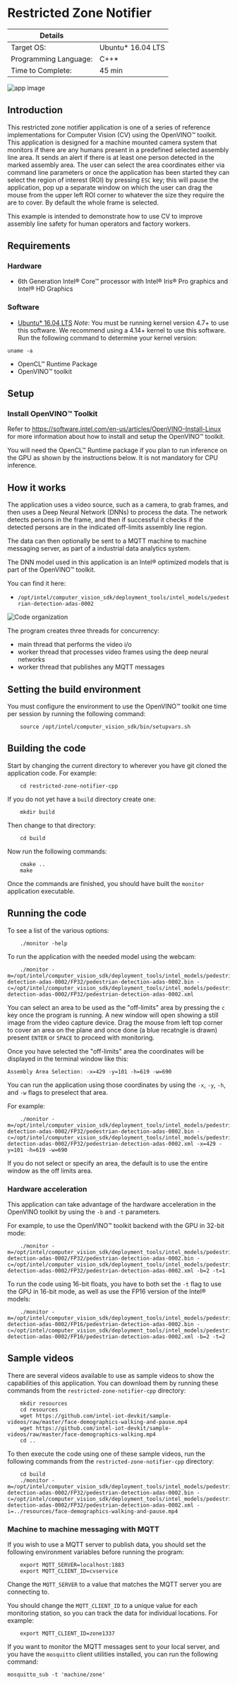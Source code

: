 # Restricted Zone Notifier

| Details            |              |
|-----------------------|---------------|
| Target OS:            |  Ubuntu\* 16.04 LTS   |
| Programming Language: |  C++\* |
| Time to Complete:    |  45 min     |

![app image](./images/restricted-zone-notifier.png)

## Introduction

This restricted zone notifier application is one of a series of reference implementations for Computer Vision (CV) using the OpenVINO™ toolkit. This application is designed for a machine mounted camera system that monitors if there are any humans present in a predefined selected assembly line area. It sends an alert if there is at least one person detected in the marked assembly area. The user can select the area coordinates either via command line parameters or once the application has been started they can select the region of interest (ROI) by pressing `ESC` key; this will pause the application, pop up a separate window on which the user can drag the mouse from the upper left ROI corner to whatever the size they require the are to cover. By default the whole frame is selected.

This example is intended to demonstrate how to use CV to improve assembly line safety for human operators and factory workers.

## Requirements

### Hardware
* 6th Generation Intel® Core™ processor with Intel® Iris® Pro graphics and Intel® HD Graphics

### Software
* [Ubuntu\* 16.04 LTS](http://releases.ubuntu.com/16.04/)
*Note*: You must be running kernel version 4.7+ to use this software. We recommend using a 4.14+ kernel to use this software. Run the following command to determine your kernel version:
```
uname -a
```
* OpenCL™ Runtime Package
* OpenVINO™ toolkit

## Setup

### Install OpenVINO™ Toolkit
Refer to https://software.intel.com/en-us/articles/OpenVINO-Install-Linux for more information about how to install and setup the OpenVINO™ toolkit.

You will need the OpenCL™ Runtime package if you plan to run inference on the GPU as shown by the
instructions below. It is not mandatory for CPU inference.

## How it works

The application uses a video source, such as a camera, to grab frames, and then uses a Deep Neural Network (DNNs) to process the data. The network detects persons in the frame, and then if successful it checks if the detected persons are in the indicated off-limits assembly line region.

The data can then optionally be sent to a MQTT machine to machine messaging server, as part of a industrial data analytics system.

The DNN model used in this application is an Intel® optimized models that is part of the OpenVINO™ toolkit.

You can find it here:

- `/opt/intel/computer_vision_sdk/deployment_tools/intel_models/pedestrian-detection-adas-0002`

![Code organization](./images/arch3.png)

The program creates three threads for concurrency:

- main thread that performs the video i/o
- worker thread that processes video frames using the deep neural networks
- worker thread that publishes any MQTT messages

## Setting the build environment

You must configure the environment to use the OpenVINO™ toolkit one time per session by running the following command:
```
    source /opt/intel/computer_vision_sdk/bin/setupvars.sh
```

## Building the code

Start by changing the current directory to wherever you have git cloned the application code. For example:
```
    cd restricted-zone-notifier-cpp
```

If you do not yet have a `build` directory create one:
```
    mkdir build
```

Then change to that directory:
```
    cd build
```

Now run the following commands:
```
    cmake ..
    make
```

Once the commands are finished, you should have built the `monitor` application executable.

## Running the code

To see a list of the various options:
```
    ./monitor -help
```

To run the application with the needed model using the webcam:
```
    ./monitor -m=/opt/intel/computer_vision_sdk/deployment_tools/intel_models/pedestrian-detection-adas-0002/FP32/pedestrian-detection-adas-0002.bin -c=/opt/intel/computer_vision_sdk/deployment_tools/intel_models/pedestrian-detection-adas-0002/FP32/pedestrian-detection-adas-0002.xml
```

You can select an area to be used as the "off-limits" area by pressing the `c` key once the program is running. A new window will open showing a still image from the video capture device. Drag the mouse from left top corner to cover an area on the plane and once done (a blue recatngle is drawn) present `ENTER` or `SPACE` to proceed with monitoring.

Once you have selected the "off-limits" area the coordinates will be displayed in the terminal window like this:
```
Assembly Area Selection: -x=429 -y=101 -h=619 -w=690
```

You can run the application using those coordinates by using the `-x`, `-y`, `-h`, and `-w` flags to preselect that area.

For example:
```
    ./monitor -m=/opt/intel/computer_vision_sdk/deployment_tools/intel_models/pedestrian-detection-adas-0002/FP32/pedestrian-detection-adas-0002.bin -c=/opt/intel/computer_vision_sdk/deployment_tools/intel_models/pedestrian-detection-adas-0002/FP32/pedestrian-detection-adas-0002.xml -x=429 -y=101 -h=619 -w=690
```

If you do not select or specify an area, the default is to use the entire window as the off limits area.

### Hardware acceleration

This application can take advantage of the hardware acceleration in the OpenVINO toolkit by using the `-b` and `-t` parameters.

For example, to use the OpenVINO™ toolkit backend with the GPU in 32-bit mode:
```
    ./monitor -m=/opt/intel/computer_vision_sdk/deployment_tools/intel_models/pedestrian-detection-adas-0002/FP32/pedestrian-detection-adas-0002.bin -c=/opt/intel/computer_vision_sdk/deployment_tools/intel_models/pedestrian-detection-adas-0002/FP32/pedestrian-detection-adas-0002.xml -b=2 -t=1
```

To run the code using 16-bit floats, you have to both set the `-t` flag to use the GPU in 16-bit mode, as well as use the FP16 version of the Intel® models:
```
    ./monitor -m=/opt/intel/computer_vision_sdk/deployment_tools/intel_models/pedestrian-detection-adas-0002/FP16/pedestrian-detection-adas-0002.bin -c=/opt/intel/computer_vision_sdk/deployment_tools/intel_models/pedestrian-detection-adas-0002/FP16/pedestrian-detection-adas-0002.xml -b=2 -t=2
```

## Sample videos

There are several videos available to use as sample videos to show the capabilities of this application. You can download them by running these commands from the `restricted-zone-notifier-cpp` directory:
```
    mkdir resources
    cd resources
    wget https://github.com/intel-iot-devkit/sample-videos/raw/master/face-demographics-walking-and-pause.mp4
    wget https://github.com/intel-iot-devkit/sample-videos/raw/master/face-demographics-walking.mp4
    cd ..
```

To then execute the code using one of these sample videos, run the following commands from the `restricted-zone-notifier-cpp` directory:
```
    cd build
    ./monitor -m=/opt/intel/computer_vision_sdk/deployment_tools/intel_models/pedestrian-detection-adas-0002/FP32/pedestrian-detection-adas-0002.bin -c=/opt/intel/computer_vision_sdk/deployment_tools/intel_models/pedestrian-detection-adas-0002/FP32/pedestrian-detection-adas-0002.xml -i=../resources/face-demographics-walking-and-pause.mp4
```

### Machine to machine messaging with MQTT

If you wish to use a MQTT server to publish data, you should set the following environment variables before running the program:
```
    export MQTT_SERVER=localhost:1883
    export MQTT_CLIENT_ID=cvservice
```

Change the `MQTT_SERVER` to a value that matches the MQTT server you are connecting to.

You should change the `MQTT_CLIENT_ID` to a unique value for each monitoring station, so you can track the data for individual locations. For example:
```
    export MQTT_CLIENT_ID=zone1337
```

If you want to monitor the MQTT messages sent to your local server, and you have the `mosquitto` client utilities installed, you can run the following command:
```
mosquitto_sub -t 'machine/zone'
```
